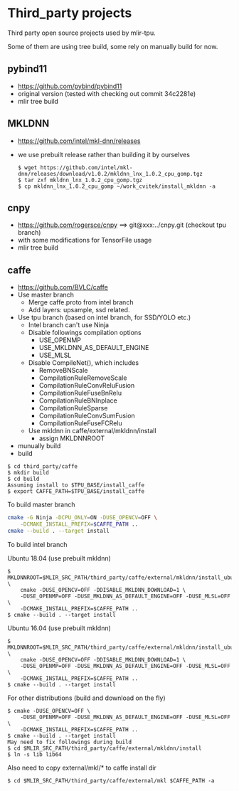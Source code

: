 # Third_party projects

Third party open source projects used by mlir-tpu.

Some of them are using tree build, some rely on manually build for now.

## pybind11

- https://github.com/pybind/pybind11
- original version (tested with checking out commit 34c2281e)
- mlir tree build

## MKLDNN

- https://github.com/intel/mkl-dnn/releases
- we use prebuilt release rather than building it by ourselves

  `$ wget https://github.com/intel/mkl-dnn/releases/download/v1.0.2/mkldnn_lnx_1.0.2_cpu_gomp.tgz`\
  `$ tar zxf mkldnn_lnx_1.0.2_cpu_gomp.tgz`\
  `$ cp mkldnn_lnx_1.0.2_cpu_gomp ~/work_cvitek/install_mkldnn -a`

## cnpy

- https://github.com/rogersce/cnpy  ==>  git@xxx:../cnpy.git (checkout tpu branch)
- with some modifications for TensorFile usage
- mlir tree build

## caffe

- https://github.com/BVLC/caffe
- Use master branch
  * Merge caffe.proto from intel branch
  * Add layers: upsample, ssd related.
- Use tpu branch (based on intel branch, for SSD/YOLO etc.)
  * Intel branch can't use Ninja
  * Disable followings compilation options
    * USE_OPENMP
    * USE_MKLDNN_AS_DEFAULT_ENGINE
    * USE_MLSL
  * Disable CompileNet(), which includes
    * RemoveBNScale<Dtype>
    * CompilationRuleRemoveScale
    * CompilationRuleConvReluFusion
    * CompilationRuleFuseBnRelu
    * CompilationRuleBNInplace
    * CompilationRuleSparse
    * CompilationRuleConvSumFusion
    * CompilationRuleFuseFCRelu
  * Use mkldnn in caffe/external/mkldnn/install
    * assign MKLDNNROOT
- munually build
- build

```
$ cd third_party/caffe
$ mkdir build
$ cd build
Assuming install to $TPU_BASE/install_caffe
$ export CAFFE_PATH=$TPU_BASE/install_caffe
```

To build master branch


```bash
cmake -G Ninja -DCPU_ONLY=ON -DUSE_OPENCV=OFF \
    -DCMAKE_INSTALL_PREFIX=$CAFFE_PATH ..
cmake --build . --target install
```

To build intel branch

Ubuntu 18.04 (use prebuilt mkldnn)
```
$ MKLDNNROOT=$MLIR_SRC_PATH/third_party/caffe/external/mkldnn/install_ubuntu1804 \
    cmake -DUSE_OPENCV=OFF -DDISABLE_MKLDNN_DOWNLOAD=1 \
    -DUSE_OPENMP=OFF -DUSE_MKLDNN_AS_DEFAULT_ENGINE=OFF -DUSE_MLSL=OFF \
    -DCMAKE_INSTALL_PREFIX=$CAFFE_PATH ..
$ cmake --build . --target install
```

Ubuntu 16.04 (use prebuilt mkldnn)
```
$ MKLDNNROOT=$MLIR_SRC_PATH/third_party/caffe/external/mkldnn/install_ubuntu1604 \
    cmake -DUSE_OPENCV=OFF -DDISABLE_MKLDNN_DOWNLOAD=1 \
    -DUSE_OPENMP=OFF -DUSE_MKLDNN_AS_DEFAULT_ENGINE=OFF -DUSE_MLSL=OFF \
    -DCMAKE_INSTALL_PREFIX=$CAFFE_PATH ..
$ cmake --build . --target install
```

For other distributions (build and download on the fly)
```
$ cmake -DUSE_OPENCV=OFF \
    -DUSE_OPENMP=OFF -DUSE_MKLDNN_AS_DEFAULT_ENGINE=OFF -DUSE_MLSL=OFF \
    -DCMAKE_INSTALL_PREFIX=$CAFFE_PATH ..
$ cmake --build . --target install
May need to fix followings during build
$ cd $MLIR_SRC_PATH/third_party/caffe/external/mkldnn/install
$ ln -s lib lib64
```

Also need to copy external/mkl/* to caffe install dir
```
$ cd $MLIR_SRC_PATH/third_party/caffe/external/mkl $CAFFE_PATH -a
```
